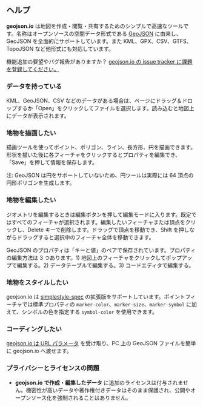 ## ヘルプ

**geojson.io** は地図を作成・閲覧・共有するためのシンプルで高速なツールです。名称はオープンソースの空間データ形式である [GeoJSON](http://geojson.org/) に由来し、GeoJSON を全面的にサポートしています。また KML、GPX、CSV、GTFS、TopoJSON など他形式にも対応しています。

機能追加の要望やバグ報告がありますか？ [geojson.io の issue tracker に課題を登録してください。](https://github.com/mapbox/geojson.io/issues?state=open)

### データを持っている

KML、GeoJSON、CSV などのデータがある場合は、ページにドラッグ＆ドロップするか「Open」をクリックしてファイルを選択します。読み込むと地図上にデータが表示されます。

### 地物を描画したい

描画ツールを使ってポイント、ポリゴン、ライン、長方形、円を描画できます。形状を描いた後に各フィーチャをクリックするとプロパティを編集でき、「Save」を押して情報を保存します。

注: GeoJSON は円をサポートしていないため、円ツールは実際には 64 頂点の円形ポリゴンを生成します。

### 地物を編集したい

ジオメトリを編集するときは編集ボタンを押して編集モードに入ります。既定ではすべてのフィーチャが選択されます。編集したいフィーチャまたは頂点をクリックし、Delete キーで削除します。ドラッグで頂点を移動でき、Shift を押しながらドラッグすると選択中のフィーチャ全体を移動できます。

GeoJSON のプロパティは「キーと値」のペアで保存されています。プロパティの編集方法は 3 つあります。1) 地図上のフィーチャをクリックしてポップアップで編集する。2) データテーブルで編集する。3) コードエディタで編集する。

### 地物をスタイルしたい

geojson.io は [simplestyle-spec](https://github.com/mapbox/simplestyle-spec/tree/master/1.1.0) の拡張版をサポートしています。ポイントフィーチャでは標準プロパティの `marker-color`、`marker-size`、`marker-symbol` に加えて、シンボルの色を指定する `symbol-color` を使用できます。

### コーディングしたい

[geojson.io は URL パラメータ](#geojson-io-api) を受け取り、PC 上の GeoJSON ファイルを簡単に geojson.io へ渡せます。

### プライバシーとライセンスの問題

*   **geojson.io で作成・編集したデータ** に追加のライセンスは付与されません。機密性が高いデータや著作権付きデータはそのまま保護され、公開やオープンソース化を強制されることはありません。
